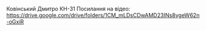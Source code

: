 Ковінський Дмитро КН-31
Посилання на відео: https://drive.google.com/drive/folders/1CM_mLDsCDwAMD23INs8vgeW62n-oGxiR
